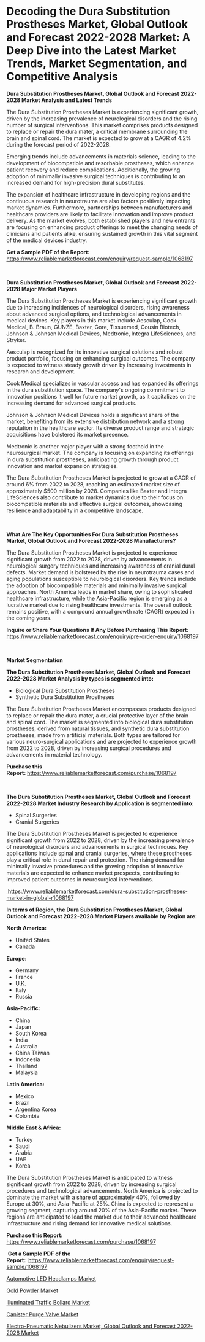 <p><h1>Decoding the Dura Substitution Prostheses Market, Global Outlook and Forecast 2022-2028 Market: A Deep Dive into the Latest Market Trends, Market Segmentation, and Competitive Analysis</h1></p><p><strong>Dura Substitution Prostheses Market, Global Outlook and Forecast 2022-2028 Market Analysis and Latest Trends</strong></p>
<p><p>The Dura Substitution Prostheses Market is experiencing significant growth, driven by the increasing prevalence of neurological disorders and the rising number of surgical interventions. This market comprises products designed to replace or repair the dura mater, a critical membrane surrounding the brain and spinal cord. The market is expected to grow at a CAGR of 4.2% during the forecast period of 2022-2028. </p><p>Emerging trends include advancements in materials science, leading to the development of biocompatible and resorbable prostheses, which enhance patient recovery and reduce complications. Additionally, the growing adoption of minimally invasive surgical techniques is contributing to an increased demand for high-precision dural substitutes. </p><p>The expansion of healthcare infrastructure in developing regions and the continuous research in neurotrauma are also factors positively impacting market dynamics. Furthermore, partnerships between manufacturers and healthcare providers are likely to facilitate innovation and improve product delivery. As the market evolves, both established players and new entrants are focusing on enhancing product offerings to meet the changing needs of clinicians and patients alike, ensuring sustained growth in this vital segment of the medical devices industry.</p></p>
<p><strong>Get a Sample PDF of the Report:&nbsp;</strong> <a href="https://www.reliablemarketforecast.com/enquiry/request-sample/1068197">https://www.reliablemarketforecast.com/enquiry/request-sample/1068197</a></p>
<p>&nbsp;</p>
<p><strong>Dura Substitution Prostheses Market, Global Outlook and Forecast 2022-2028 Major Market Players</strong></p>
<p><p>The Dura Substitution Prostheses Market is experiencing significant growth due to increasing incidences of neurological disorders, rising awareness about advanced surgical options, and technological advancements in medical devices. Key players in this market include Aesculap, Cook Medical, B. Braun, GUNZE, Baxter, Gore, Tissuemed, Cousin Biotech, Johnson & Johnson Medical Devices, Medtronic, Integra LifeSciences, and Stryker.</p><p>Aesculap is recognized for its innovative surgical solutions and robust product portfolio, focusing on enhancing surgical outcomes. The company is expected to witness steady growth driven by increasing investments in research and development.</p><p>Cook Medical specializes in vascular access and has expanded its offerings in the dura substitution space. The company's ongoing commitment to innovation positions it well for future market growth, as it capitalizes on the increasing demand for advanced surgical products.</p><p>Johnson & Johnson Medical Devices holds a significant share of the market, benefiting from its extensive distribution network and a strong reputation in the healthcare sector. Its diverse product range and strategic acquisitions have bolstered its market presence.</p><p>Medtronic is another major player with a strong foothold in the neurosurgical market. The company is focusing on expanding its offerings in dura substitution prostheses, anticipating growth through product innovation and market expansion strategies.</p><p>The Dura Substitution Prostheses Market is projected to grow at a CAGR of around 6% from 2022 to 2028, reaching an estimated market size of approximately $500 million by 2028. Companies like Baxter and Integra LifeSciences also contribute to market dynamics due to their focus on biocompatible materials and effective surgical outcomes, showcasing resilience and adaptability in a competitive landscape.</p></p>
<p>&nbsp;</p>
<p><strong>What Are The Key Opportunities For Dura Substitution Prostheses Market, Global Outlook and Forecast 2022-2028 Manufacturers?</strong></p>
<p><p>The Dura Substitution Prostheses Market is projected to experience significant growth from 2022 to 2028, driven by advancements in neurological surgery techniques and increasing awareness of cranial dural defects. Market demand is bolstered by the rise in neurotrauma cases and aging populations susceptible to neurological disorders. Key trends include the adoption of biocompatible materials and minimally invasive surgical approaches. North America leads in market share, owing to sophisticated healthcare infrastructure, while the Asia-Pacific region is emerging as a lucrative market due to rising healthcare investments. The overall outlook remains positive, with a compound annual growth rate (CAGR) expected in the coming years.</p></p>
<p><strong>Inquire or Share Your Questions If Any Before Purchasing This Report:</strong> <a href="https://www.reliablemarketforecast.com/enquiry/pre-order-enquiry/1068197">https://www.reliablemarketforecast.com/enquiry/pre-order-enquiry/1068197</a></p>
<p>&nbsp;</p>
<p><strong>Market Segmentation</strong></p>
<p><strong>The Dura Substitution Prostheses Market, Global Outlook and Forecast 2022-2028 Market Analysis by types is segmented into:</strong></p>
<p><ul><li>Biological Dura Substitution Prostheses</li><li>Synthetic Dura Substitution Prostheses</li></ul></p>
<p><p>The Dura Substitution Prostheses Market encompasses products designed to replace or repair the dura mater, a crucial protective layer of the brain and spinal cord. The market is segmented into biological dura substitution prostheses, derived from natural tissues, and synthetic dura substitution prostheses, made from artificial materials. Both types are tailored for various neuro-surgical applications and are projected to experience growth from 2022 to 2028, driven by increasing surgical procedures and advancements in material technology.</p></p>
<p><strong>Purchase this Report:&nbsp;</strong><a href="https://www.reliablemarketforecast.com/purchase/1068197">https://www.reliablemarketforecast.com/purchase/1068197</a></p>
<p>&nbsp;</p>
<p><strong>The Dura Substitution Prostheses Market, Global Outlook and Forecast 2022-2028 Market Industry Research by Application is segmented into:</strong></p>
<p><ul><li>Spinal Surgeries</li><li>Cranial Surgeries</li></ul></p>
<p><p>The Dura Substitution Prostheses Market is projected to experience significant growth from 2022 to 2028, driven by the increasing prevalence of neurological disorders and advancements in surgical techniques. Key applications include spinal and cranial surgeries, where these prostheses play a critical role in dural repair and protection. The rising demand for minimally invasive procedures and the growing adoption of innovative materials are expected to enhance market prospects, contributing to improved patient outcomes in neurosurgical interventions.</p></p>
<p><a href="https://www.reliablemarketforecast.com/dura-substitution-prostheses-market-in-global-r1068197">&nbsp;https://www.reliablemarketforecast.com/dura-substitution-prostheses-market-in-global-r1068197</a></p>
<p><strong>In terms of Region, the Dura Substitution Prostheses Market, Global Outlook and Forecast 2022-2028 Market Players available by Region are:</strong></p>
<p>
    <p> <strong> North America: </strong>
        <ul>
            <li>United States</li>
            <li>Canada</li>
        </ul>
        </p> 
    <p> <strong> Europe: </strong>
        <ul>
            <li>Germany</li>
            <li>France</li>
            <li>U.K.</li>
            <li>Italy</li>
            <li>Russia</li>
        </ul>
        </p> 
    <p> <strong> Asia-Pacific: </strong>
        <ul>
            <li>China</li>
            <li>Japan</li>
            <li>South Korea</li>
            <li>India</li>
            <li>Australia</li>
            <li>China Taiwan</li>
            <li>Indonesia</li>
            <li>Thailand</li>
            <li>Malaysia</li>
        </ul>
        </p> 
    <p> <strong> Latin America: </strong>
        <ul>
            <li>Mexico</li>
            <li>Brazil</li>
            <li>Argentina Korea</li>
            <li>Colombia</li>
        </ul>
        </p> 
    <p> <strong> Middle East & Africa: </strong>
        <ul>
            <li>Turkey</li>
            <li>Saudi</li>
            <li>Arabia</li>
            <li>UAE</li>
            <li>Korea</li>
        </ul>
    </p>
    </p>
<p><p>The Dura Substitution Prostheses Market is anticipated to witness significant growth from 2022 to 2028, driven by increasing surgical procedures and technological advancements. North America is projected to dominate the market with a share of approximately 40%, followed by Europe at 30%, and Asia-Pacific at 25%. China is expected to represent a growing segment, capturing around 20% of the Asia-Pacific market. These regions are anticipated to lead the market due to their advanced healthcare infrastructure and rising demand for innovative medical solutions.</p></p>
<p><strong>Purchase this Report: </strong><a href="https://www.reliablemarketforecast.com/purchase/1068197">https://www.reliablemarketforecast.com/purchase/1068197</a></p>
<p>&nbsp;<strong>Get a Sample PDF of the Report:&nbsp;&nbsp;</strong><a href="https://www.reliablemarketforecast.com/enquiry/request-sample/1068197">https://www.reliablemarketforecast.com/enquiry/request-sample/1068197</a></p>
<p><strong></strong></p>
<p><p><a href="https://www.linkedin.com/pulse/automotive-led-headlamps-market-share-new-trends-analysis-8n2qe?trackingId=DhqsZp04Sg6ciUkdcKC8Lw%3D%3D">Automotive LED Headlamps Market</a></p><p><a href="https://issuu.com/reportprime-2/docs/gold-powder-market-size-2030.pptx_a9e2adf1b49823">Gold Powder Market</a></p><p><a href="https://medium.com/@patricbguth07/this-report-on-illuminated-traffic-bollard-market-is-a-comprehensive-analysis-of-market-shares-0be5f8a3cb2b">Illuminated Traffic Bollard Market</a></p><p><a href="https://www.linkedin.com/pulse/canister-purge-valve-market-outlook-complete-industry-analysis-bb9de?trackingId=ktMiVUNfRIyCW3FhY3OSsw%3D%3D">Canister Purge Valve Market</a></p><p><a href="https://github.com/AKSHATREPORTPRIME/Market-Research-Report-List-6/blob/main/electro-pneumatic-nebulizers-market-global-outlook-and-forecast-2022-2028-market.md">Electro-Pneumatic Nebulizers Market, Global Outlook and Forecast 2022-2028 Market</a></p></p>